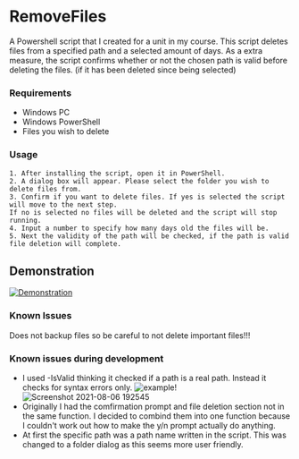 # RemoveFiles
A Powershell script that I created for a unit in my course. This script deletes files from a specified path and a selected amount of days. As a extra measure, the script confirms whether or not the chosen path is valid before deleting the files. (if it has been deleted since being selected)

### Requirements
- Windows PC
- Windows PowerShell
- Files you wish to delete

### Usage
```
1. After installing the script, open it in PowerShell.
2. A dialog box will appear. Please select the folder you wish to delete files from.
3. Confirm if you want to delete files. If yes is selected the script will move to the next step. 
If no is selected no files will be deleted and the script will stop running.
4. Input a number to specify how many days old the files will be.
5. Next the validity of the path will be checked, if the path is valid file deletion will complete.
```

## Demonstration
[![Demonstration](https://img.youtube.com/vi/TO-tLyT49AI/hqdefault.jpg)](https://www.youtube.com/watch?v=TO-tLyT49AI)

### Known Issues
Does not backup files so be careful to not delete important files!!!

### Known issues during development
- I used -IsValid thinking it checked if a path is a real path. Instead it checks for syntax errors only.
![example!](https://user-images.githubusercontent.com/87800373/128487491-4dcc7c2e-d31a-4360-b887-c7c986959e3f.png)
![Screenshot 2021-08-06 192545](https://user-images.githubusercontent.com/87800373/128489205-3303ca76-1653-4db6-bbac-0c80b67f547c.png)
- Originally I had the comfirmation prompt and file deletion section not in the same function. I decided to combind them into one function because I couldn't work out how to make the y/n prompt actually do anything.
- At first the specific path was a path name written in the script. This was changed to a folder dialog as this seems more user friendly.
